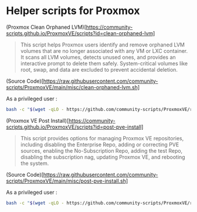 # Helper scripts for Proxmox

(Proxmox Clean Orphaned LVM)[https://community-scripts.github.io/ProxmoxVE/scripts?id=clean-orphaned-lvm]

> This script helps Proxmox users identify and remove orphaned LVM volumes that are no longer associated with any VM or LXC container. It scans all LVM volumes, detects unused ones, and provides an interactive prompt to delete them safely. System-critical volumes like root, swap, and data are excluded to prevent accidental deletion.

(Source Code)[https://raw.githubusercontent.com/community-scripts/ProxmoxVE/main/misc/clean-orphaned-lvm.sh]

As a privileged user :
```sh
bash -c "$(wget -qLO - https://github.com/community-scripts/ProxmoxVE/raw/main/misc/clean-orphaned-lvm.sh)"
```

(Proxmox VE Post Install)[https://community-scripts.github.io/ProxmoxVE/scripts?id=post-pve-install]

> This script provides options for managing Proxmox VE repositories, including disabling the Enterprise Repo, adding or correcting PVE sources, enabling the No-Subscription Repo, adding the test Repo, disabling the subscription nag, updating Proxmox VE, and rebooting the system.

(Source Code)[https://raw.githubusercontent.com/community-scripts/ProxmoxVE/main/misc/post-pve-install.sh]

As a privileged user :
```sh
bash -c "$(wget -qLO - https://github.com/community-scripts/ProxmoxVE/raw/main/misc/post-pve-install.sh)"
```
